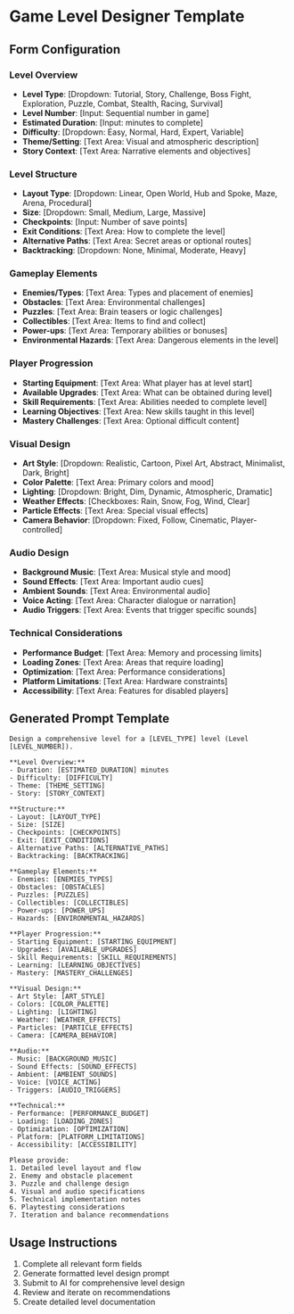 # Game Level Designer Template

## Form Configuration

### Level Overview
- **Level Type**: [Dropdown: Tutorial, Story, Challenge, Boss Fight, Exploration, Puzzle, Combat, Stealth, Racing, Survival]
- **Level Number**: [Input: Sequential number in game]
- **Estimated Duration**: [Input: minutes to complete]
- **Difficulty**: [Dropdown: Easy, Normal, Hard, Expert, Variable]
- **Theme/Setting**: [Text Area: Visual and atmospheric description]
- **Story Context**: [Text Area: Narrative elements and objectives]

### Level Structure
- **Layout Type**: [Dropdown: Linear, Open World, Hub and Spoke, Maze, Arena, Procedural]
- **Size**: [Dropdown: Small, Medium, Large, Massive]
- **Checkpoints**: [Input: Number of save points]
- **Exit Conditions**: [Text Area: How to complete the level]
- **Alternative Paths**: [Text Area: Secret areas or optional routes]
- **Backtracking**: [Dropdown: None, Minimal, Moderate, Heavy]

### Gameplay Elements
- **Enemies/Types**: [Text Area: Types and placement of enemies]
- **Obstacles**: [Text Area: Environmental challenges]
- **Puzzles**: [Text Area: Brain teasers or logic challenges]
- **Collectibles**: [Text Area: Items to find and collect]
- **Power-ups**: [Text Area: Temporary abilities or bonuses]
- **Environmental Hazards**: [Text Area: Dangerous elements in the level]

### Player Progression
- **Starting Equipment**: [Text Area: What player has at level start]
- **Available Upgrades**: [Text Area: What can be obtained during level]
- **Skill Requirements**: [Text Area: Abilities needed to complete level]
- **Learning Objectives**: [Text Area: New skills taught in this level]
- **Mastery Challenges**: [Text Area: Optional difficult content]

### Visual Design
- **Art Style**: [Dropdown: Realistic, Cartoon, Pixel Art, Abstract, Minimalist, Dark, Bright]
- **Color Palette**: [Text Area: Primary colors and mood]
- **Lighting**: [Dropdown: Bright, Dim, Dynamic, Atmospheric, Dramatic]
- **Weather Effects**: [Checkboxes: Rain, Snow, Fog, Wind, Clear]
- **Particle Effects**: [Text Area: Special visual effects]
- **Camera Behavior**: [Dropdown: Fixed, Follow, Cinematic, Player-controlled]

### Audio Design
- **Background Music**: [Text Area: Musical style and mood]
- **Sound Effects**: [Text Area: Important audio cues]
- **Ambient Sounds**: [Text Area: Environmental audio]
- **Voice Acting**: [Text Area: Character dialogue or narration]
- **Audio Triggers**: [Text Area: Events that trigger specific sounds]

### Technical Considerations
- **Performance Budget**: [Text Area: Memory and processing limits]
- **Loading Zones**: [Text Area: Areas that require loading]
- **Optimization**: [Text Area: Performance considerations]
- **Platform Limitations**: [Text Area: Hardware constraints]
- **Accessibility**: [Text Area: Features for disabled players]

## Generated Prompt Template

```
Design a comprehensive level for a [LEVEL_TYPE] level (Level [LEVEL_NUMBER]).

**Level Overview:**
- Duration: [ESTIMATED_DURATION] minutes
- Difficulty: [DIFFICULTY]
- Theme: [THEME_SETTING]
- Story: [STORY_CONTEXT]

**Structure:**
- Layout: [LAYOUT_TYPE]
- Size: [SIZE]
- Checkpoints: [CHECKPOINTS]
- Exit: [EXIT_CONDITIONS]
- Alternative Paths: [ALTERNATIVE_PATHS]
- Backtracking: [BACKTRACKING]

**Gameplay Elements:**
- Enemies: [ENEMIES_TYPES]
- Obstacles: [OBSTACLES]
- Puzzles: [PUZZLES]
- Collectibles: [COLLECTIBLES]
- Power-ups: [POWER_UPS]
- Hazards: [ENVIRONMENTAL_HAZARDS]

**Player Progression:**
- Starting Equipment: [STARTING_EQUIPMENT]
- Upgrades: [AVAILABLE_UPGRADES]
- Skill Requirements: [SKILL_REQUIREMENTS]
- Learning: [LEARNING_OBJECTIVES]
- Mastery: [MASTERY_CHALLENGES]

**Visual Design:**
- Art Style: [ART_STYLE]
- Colors: [COLOR_PALETTE]
- Lighting: [LIGHTING]
- Weather: [WEATHER_EFFECTS]
- Particles: [PARTICLE_EFFECTS]
- Camera: [CAMERA_BEHAVIOR]

**Audio:**
- Music: [BACKGROUND_MUSIC]
- Sound Effects: [SOUND_EFFECTS]
- Ambient: [AMBIENT_SOUNDS]
- Voice: [VOICE_ACTING]
- Triggers: [AUDIO_TRIGGERS]

**Technical:**
- Performance: [PERFORMANCE_BUDGET]
- Loading: [LOADING_ZONES]
- Optimization: [OPTIMIZATION]
- Platform: [PLATFORM_LIMITATIONS]
- Accessibility: [ACCESSIBILITY]

Please provide:
1. Detailed level layout and flow
2. Enemy and obstacle placement
3. Puzzle and challenge design
4. Visual and audio specifications
5. Technical implementation notes
6. Playtesting considerations
7. Iteration and balance recommendations
```

## Usage Instructions

1. Complete all relevant form fields
2. Generate formatted level design prompt
3. Submit to AI for comprehensive level design
4. Review and iterate on recommendations
5. Create detailed level documentation 